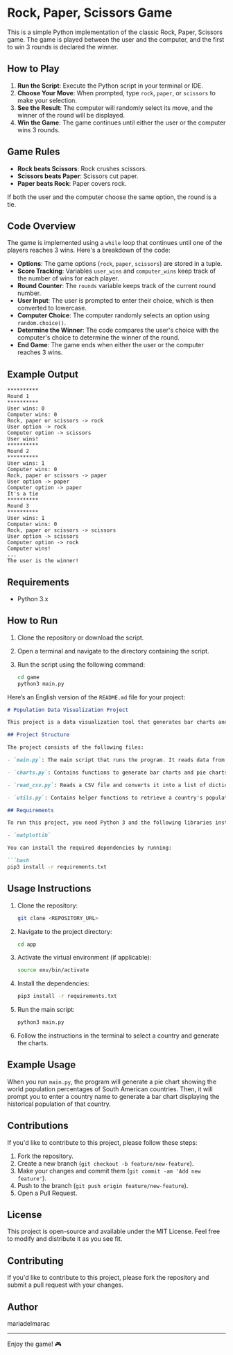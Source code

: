 # Rock, Paper, Scissors Game

This is a simple Python implementation of the classic Rock, Paper, Scissors game. The game is played between the user and the computer, and the first to win 3 rounds is declared the winner.

## How to Play

1. **Run the Script**: Execute the Python script in your terminal or IDE.
2. **Choose Your Move**: When prompted, type `rock`, `paper`, or `scissors` to make your selection.
3. **See the Result**: The computer will randomly select its move, and the winner of the round will be displayed.
4. **Win the Game**: The game continues until either the user or the computer wins 3 rounds.

## Game Rules

- **Rock beats Scissors**: Rock crushes scissors.
- **Scissors beats Paper**: Scissors cut paper.
- **Paper beats Rock**: Paper covers rock.

If both the user and the computer choose the same option, the round is a tie.

## Code Overview

The game is implemented using a `while` loop that continues until one of the players reaches 3 wins. Here's a breakdown of the code:

- **Options**: The game options (`rock`, `paper`, `scissors`) are stored in a tuple.
- **Score Tracking**: Variables `user_wins` and `computer_wins` keep track of the number of wins for each player.
- **Round Counter**: The `rounds` variable keeps track of the current round number.
- **User Input**: The user is prompted to enter their choice, which is then converted to lowercase.
- **Computer Choice**: The computer randomly selects an option using `random.choice()`.
- **Determine the Winner**: The code compares the user's choice with the computer's choice to determine the winner of the round.
- **End Game**: The game ends when either the user or the computer reaches 3 wins.

## Example Output

```
**********
Round 1
**********
User wins: 0
Computer wins: 0
Rock, paper or scissors -> rock
User option -> rock
Computer option -> scissors
User wins!
**********
Round 2
**********
User wins: 1
Computer wins: 0
Rock, paper or scissors -> paper
User option -> paper
Computer option -> paper
It's a tie
**********
Round 3
**********
User wins: 1
Computer wins: 0
Rock, paper or scissors -> scissors
User option -> scissors
Computer option -> rock
Computer wins!
...
The user is the winner!
```

## Requirements

- Python 3.x

## How to Run

1. Clone the repository or download the script.
2. Open a terminal and navigate to the directory containing the script.
3. Run the script using the following command:

   ```bash
   cd game
   python3 main.py
   ```

Here’s an English version of the `README.md` file for your project:

```markdown
# Population Data Visualization Project

This project is a data visualization tool that generates bar charts and pie charts based on population data from South American countries. The data is extracted from a CSV file and used to create visualizations using the `matplotlib` library.

## Project Structure

The project consists of the following files:

- `main.py`: The main script that runs the program. It reads data from the CSV file, filters data for South America, generates a pie chart showing the world population percentages of each country, and allows the user to select a country to generate a bar chart of its historical population.

- `charts.py`: Contains functions to generate bar charts and pie charts using `matplotlib`.

- `read_csv.py`: Reads a CSV file and converts it into a list of dictionaries, where each dictionary represents a country with its respective data.

- `utils.py`: Contains helper functions to retrieve a country's population and filter data by country.

## Requirements

To run this project, you need Python 3 and the following libraries installed:

- `matplotlib`

You can install the required dependencies by running:

```bash
pip3 install -r requirements.txt
```

## Usage Instructions

1. Clone the repository:

   ```bash
   git clone <REPOSITORY_URL>
   ```

2. Navigate to the project directory:

   ```bash
   cd app
   ```

3. Activate the virtual environment (if applicable):

   ```bash
   source env/bin/activate
   ```

4. Install the dependencies:

   ```bash
   pip3 install -r requirements.txt
   ```

5. Run the main script:

   ```bash
   python3 main.py
   ```

6. Follow the instructions in the terminal to select a country and generate the charts.

## Example Usage

When you run `main.py`, the program will generate a pie chart showing the world population percentages of South American countries. Then, it will prompt you to enter a country name to generate a bar chart displaying the historical population of that country.

## Contributions

If you'd like to contribute to this project, please follow these steps:

1. Fork the repository.
2. Create a new branch (`git checkout -b feature/new-feature`).
3. Make your changes and commit them (`git commit -am 'Add new feature'`).
4. Push to the branch (`git push origin feature/new-feature`).
5. Open a Pull Request.

## License

This project is open-source and available under the MIT License. Feel free to modify and distribute it as you see fit.

## Contributing

If you'd like to contribute to this project, please fork the repository and submit a pull request with your changes.

## Author

mariadelmarac

---

Enjoy the game! 🎮